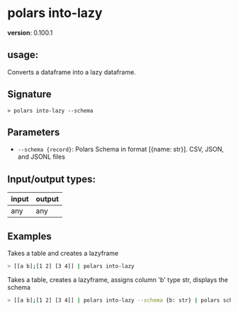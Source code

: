 # polars into-lazy

**version**: 0.100.1

## **usage**:

Converts a dataframe into a lazy dataframe.

## Signature

`> polars into-lazy --schema`

## Parameters

- `--schema {record}`: Polars Schema in format [{name: str}]. CSV, JSON, and JSONL files

## Input/output types:

| input | output |
| ----- | ------ |
| any   | any    |

## Examples

Takes a table and creates a lazyframe

```bash
> [[a b];[1 2] [3 4]] | polars into-lazy
```

Takes a table, creates a lazyframe, assigns column 'b' type str, displays the schema

```bash
> [[a b];[1 2] [3 4]] | polars into-lazy --schema {b: str} | polars schema
```
